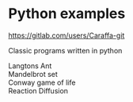 # Python examples

https://gitlab.com/users/Caraffa-git   

Classic programs written in python

Langtons Ant   
Mandelbrot set   
Conway game of life   
Reaction Diffusion   
